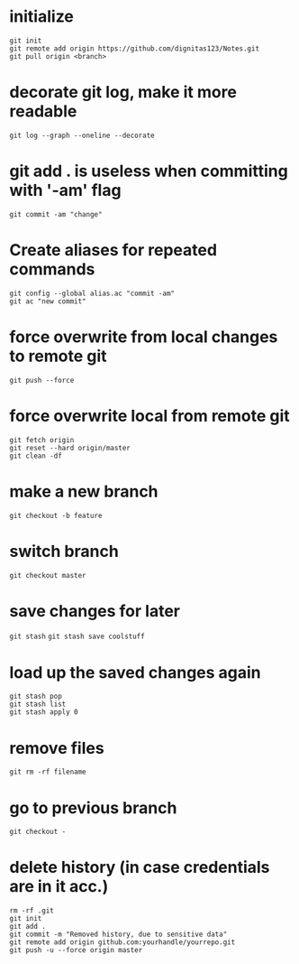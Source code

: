 # initialize
  `git init`\
  `git remote add origin https://github.com/dignitas123/Notes.git`\
  `git pull origin <branch>`

# decorate git log, make it more readable
  `git log --graph --oneline --decorate`

# git add . is useless when committing with '-am' flag
  `git commit -am "change"`

# Create aliases for repeated commands
  `git config --global alias.ac "commit -am"`\
  `git ac "new commit"`

# force overwrite from local changes to remote git
  `git push --force`

# force overwrite local from remote git
  `git fetch origin`\
  `git reset --hard origin/master`\
  `git clean -df`

# make a new branch
  `git checkout -b feature`

# switch branch
  `git checkout master`

# save changes for later
  `git stash`
  `git stash save coolstuff`

# load up the saved changes again
  `git stash pop`\
  `git stash list`\
  `git stash apply 0`

# remove files
  `git rm -rf filename`
  
# go to previous branch
  `git checkout -`
 
# delete history (in case credentials are in it acc.)
  `rm -rf .git`\
  `git init`\
  `git add .`\
  `git commit -m "Removed history, due to sensitive data"`\
  `git remote add origin github.com:yourhandle/yourrepo.git`\
  `git push -u --force origin master`
